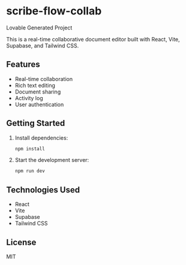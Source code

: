 # scribe-flow-collab

Lovable Generated Project

This is a real-time collaborative document editor built with React, Vite, Supabase, and Tailwind CSS.

## Features
- Real-time collaboration
- Rich text editing
- Document sharing
- Activity log
- User authentication

## Getting Started
1. Install dependencies:
   ```sh
   npm install
   ```
2. Start the development server:
   ```sh
   npm run dev
   ```

## Technologies Used
- React
- Vite
- Supabase
- Tailwind CSS

## License
MIT
